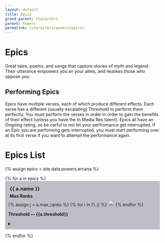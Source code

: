 ```yaml
---
layout: default
title: Epics
grand_parent: Characters
parent: Powers
permalink: /characters/powers/epics/
---
```


# Epics
Great tales, poems, and songs that capture stories of myth and legend.  Their utterance empowers you an your allies, and reubkes those who oppose you.

## Performing Epics
Epics have multiple verses, each of which produce different effects.  Each verse has a different (usually escalating) Threshold to perform them perfectly.  You must perform the verses in order in order to gain the benefits of their effect (unless you have the In Media Res talent).  Epics all have an Ongoing rating, so be carful to not let your perfromance get interrupted.  If an Epic you are performing gets interrupted, you must start performing over at its first verse if you want to attempt the performance again.

# Epics List

{% assign epics = site.data.powers.arcana %}

<section>
{% for a in epics %}
    <div style="background-color: #37344f50; padding: 10px">
        <h3 style="margin:5px">{{ a.name }}</h3>
        <h4 style="margin:5px">Max Ranks</h4>
        {% assign j = a.max_ranks %}
        {% for i in (1..j) %}
            <img style="width: 20px" src="/no1_system/assets/img/plain-circle.png">
        {% endfor %}
        <p><strong>Threshold &mdash; {{a.threshold}}</strong></p>
        <details>
            <summary>
            </summary>
            {% if a.requires %}
                <p style="margin:5px, font-size: 8">
                    <strong>Requires: </strong><em>{{ a.requires }}</em>
                </p>
            {% endif %}
            {% for v in a.verses %}
                {% if v.threshold %}
                    <div style="background-color: #4b476650; padding: 8px;">
                        <strong>{{ v.verse }}</strong>
                        <h4 style="margin:5px">{{ v.type }}</h4>
                        {% assign thresh = v.threshold %}
                        {% for t in thresh %}
                            <p><strong>Threshold &mdash; {{t.hits}}</strong>
                            <br>{{t.effect}}</p>
                        {% endfor %}
                    </div>
                    <div style="height:8px;"></div>
                {% endif %}
            {% endfor %}
        </details>
    </div>
    <div style="height:12px;"></div>
{% endfor %}
</section>

<style>
    tr:nth-child(even) {
        background-color: #34324050;
    }
    
    tr {
        border-bottom: 1px solid #ddd;
        }
</style>